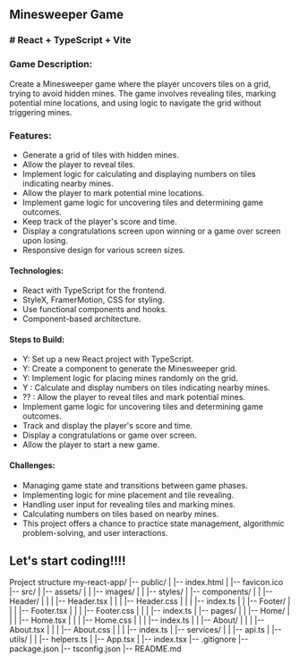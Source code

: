 ## Minesweeper Game

### # React + TypeScript + Vite

### Game Description:

Create a Minesweeper game where the player uncovers tiles on a grid, trying to avoid hidden mines. The game involves revealing tiles, marking potential mine locations, and using logic to navigate the grid without triggering mines.

### Features:

- Generate a grid of tiles with hidden mines.
- Allow the player to reveal tiles.
- Implement logic for calculating and displaying numbers on tiles indicating nearby mines.
- Allow the player to mark potential mine locations.
- Implement game logic for uncovering tiles and determining game outcomes.
- Keep track of the player's score and time.
- Display a congratulations screen upon winning or a game over screen upon losing.
- Responsive design for various screen sizes.

#### Technologies:

- React with TypeScript for the frontend.
- StyleX, FramerMotion, CSS for styling.
- Use functional components and hooks.
- Component-based architecture.

#### Steps to Build:

- Y: Set up a new React project with TypeScript.
- Y: Create a component to generate the Minesweeper grid.
- Y: Implement logic for placing mines randomly on the grid.
- Y : Calculate and display numbers on tiles indicating nearby mines.
- ?? : Allow the player to reveal tiles and mark potential mines.
- Implement game logic for uncovering tiles and determining game outcomes.
- Track and display the player's score and time.
- Display a congratulations or game over screen.
- Allow the player to start a new game.

#### Challenges:

- Managing game state and transitions between game phases.
- Implementing logic for mine placement and tile revealing.
- Handling user input for revealing tiles and marking mines.
- Calculating numbers on tiles based on nearby mines.
- This project offers a chance to practice state management, algorithmic problem-solving, and user interactions.

## Let's start coding!!!!

Project structure
my-react-app/
|-- public/
| |-- index.html
| |-- favicon.ico
|-- src/
| |-- assets/
| | |-- images/
| | |-- styles/
| |-- components/
| | |-- Header/
| | | |-- Header.tsx
| | | |-- Header.css
| | | |-- index.ts
| | |-- Footer/
| | | |-- Footer.tsx
| | | |-- Footer.css
| | | |-- index.ts
| |-- pages/
| | |-- Home/
| | | |-- Home.tsx
| | | |-- Home.css
| | | |-- index.ts
| | |-- About/
| | | |-- About.tsx
| | | |-- About.css
| | | |-- index.ts
| |-- services/
| | |-- api.ts
| |-- utils/
| | |-- helpers.ts
| |-- App.tsx
| |-- index.tsx
|-- .gitignore
|-- package.json
|-- tsconfig.json
|-- README.md
